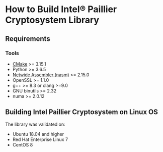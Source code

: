 # How to Build Intel® Paillier Cryptosystem Library

## Requirements

### Tools
- [CMake](https://cmake.org/download) >= 3.15.1
- Python >= 3.6.5
- [Netwide Assembler (nasm)](https://www.nasm.us/pub/nasm/releasebuilds/) >= 2.15.0
- OpenSSL >= 1.1.0
- g++ >= 8.3 or clang >=9.0
- GNU binutils >= 2.32
- numa >= 2.0.12


## Building Intel Paillier Cryptosystem on Linux OS

The library was validated on:

- Ubuntu 18.04 and higher
- Red Hat Enterprise Linux 7
- CentOS 8
